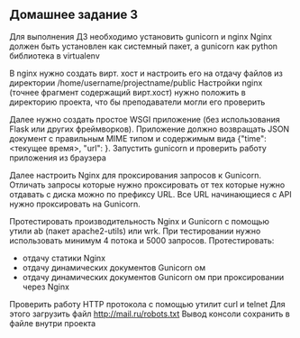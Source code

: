 ## Домашнее задание 3


Для выполнения ДЗ необходимо установить gunicorn и nginx
Nginx должен быть установлен как системный пакет, а gunicorn как python библиотека в virtualenv

В nginx нужно создать вирт. хост и настроить его на отдачу файлов из директории /home/username/projectname/public
Настройки nginx (точнее фрагмент содержащий вирт.хост) нужно положить в директорию проекта, что бы преподаватели могли его проверить

Далее нужно создать простое WSGI приложение (без использования Flask или других фреймворков).
Приложение должно возвращать JSON документ с правильным MIME типом и содержимым вида {"time": <текущее время>, "url": <request url>}.
Запустить gunicorn и проверить работу приложения из браузера

Далее настроить Nginx для проксирования запросов к Gunicorn.
Отличать запросы которые нужно проксировать от тех которые нужно отдавать с диска можно по префиксу URL.
Все URL начинающиеся с API нужно проксировать на Gunicorn.

Протестировать производительность Nginx и Gunicorn c помощью утили ab (пакет apache2-utils) или wrk.
При тестировании нужно использовать минимум 4 потока и 5000 запросов.
Протестировать:
- отдачу статики Nginx
- отдачу динамических документов Gunicorn ом
- отдачу динамических документов Gunicorn ом при проксировании через Nginx

Проверить работу HTTP протокола с помощью утилит curl и telnet
Для этого загрузить файл http://mail.ru/robots.txt
Вывод консоли сохранить в файле внутри проекта

